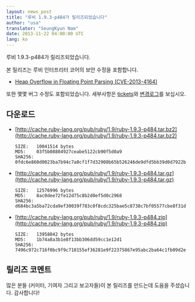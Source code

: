 ```yaml
---
layout: news_post
title: "루비 1.9.3-p484가 릴리즈되었습니다"
author: "usa"
translator: "SeungKyun Nam"
date: 2013-11-22 04:00:00 UTC
lang: ko
---
```


루비 1.9.3-p484가 릴리즈되었습니다.

본 릴리즈는 루비 인터프리터 코어의 보안 수정을 포함합니다.

 * [Heap Overflow in Floating Point Parsing (CVE-2013-4164)](/en/news/2013/11/22/heap-overflow-in-floating-point-parsing-cve-2013-4164/)

또한 몇몇 버그 수정도 포함되었습니다.
세부사항은 [tickets](https://bugs.ruby-lang.org/projects/ruby-193/issues?set_filter=1&amp;status_id=5)와 [변경로그](http://svn.ruby-lang.org/repos/ruby/tags/v1_9_3_484/ChangeLog)를 보십시오.

## 다운로드

* [http://cache.ruby-lang.org/pub/ruby/1.9/ruby-1.9.3-p484.tar.bz2](http://cache.ruby-lang.org/pub/ruby/1.9/ruby-1.9.3-p484.tar.bz2)
 
      SIZE:   10041514 bytes
      MD5:    03f5b08804927ceabe5122cb90f5d0a9
      SHA256: 0fdc6e860d0023ba7b94c7a0cf1f7d32908b65b526246de9dfd5bb39d0d7922b
 
* [http://cache.ruby-lang.org/pub/ruby/1.9/ruby-1.9.3-p484.tar.gz](http://cache.ruby-lang.org/pub/ruby/1.9/ruby-1.9.3-p484.tar.gz)
 
      SIZE:   12576996 bytes
      MD5:    8ac0dee72fe12d75c8b2d0ef5d0c2968
      SHA256: d684bc3a5ba72cda9ef30039f783c0f8cdc325bae5c8738c7bf05577cbe8f31d
 
* [http://cache.ruby-lang.org/pub/ruby/1.9/ruby-1.9.3-p484.zip](http://cache.ruby-lang.org/pub/ruby/1.9/ruby-1.9.3-p484.zip)
 
      SIZE:   13958042 bytes
      MD5:    1b74a8a3b1e8f13bb306dd59cc1e12d1
      SHA256: 7496c972c716f0bc9f9c718155ef36281e9f22375867e95abc2ba64c1fb09d2e

## 릴리즈 코멘트

많은 분들 (커미터, 기여자 그리고 보고자들)이 본 릴리즈를 만드는데 도움을 주셨습니다.
감사합니다!
